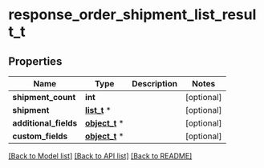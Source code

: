 # response_order_shipment_list_result_t

## Properties
Name | Type | Description | Notes
------------ | ------------- | ------------- | -------------
**shipment_count** | **int** |  | [optional] 
**shipment** | [**list_t**](shipment.md) \* |  | [optional] 
**additional_fields** | [**object_t**](.md) \* |  | [optional] 
**custom_fields** | [**object_t**](.md) \* |  | [optional] 

[[Back to Model list]](../README.md#documentation-for-models) [[Back to API list]](../README.md#documentation-for-api-endpoints) [[Back to README]](../README.md)


